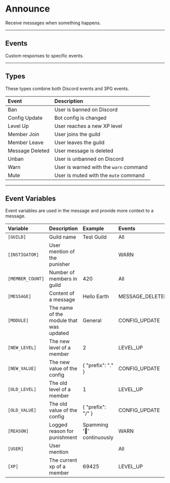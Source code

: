 # Announce
Receive messages when something happens.

---

## Events
Custom responses to specific events.

---

## Types
These types combine both Discord events and 3PG events.

Event               | Description
:-------------------|:----------------------------
Ban                 | User is banned on Discord
Config Update        | Bot config is changed
Level Up             | User reaches a new XP level
Member Join          | User joins the guild
Member Leave         | User leaves the guild
Message Deleted      | User message is deleted
Unban               | User is unbanned on Discord
Warn                | User is warned with the `warn` command
Mute                | User is muted with the `mute` command

---

## Event Variables
Event variables are used in the message and provide more context to a message.

Variable        | Description                           | Example       | Events
:---------------|:--------------------------------------|:--------------|:-----------------------------|
`[GUILD]`         | Guild name                          | Test Guild       | All        
`[INSTIGATOR]`    | User mention of the punisher        | <BotUser>       | WARN        
`[MEMBER_COUNT]`  | Number of members in guild          | 420       | All
`[MESSAGE]`       | Content of a message                | Hello Earth         | MESSAGE_DELETED
`[MODULE]`       | The name of the module that was updated                | General         | CONFIG_UPDATE
`[NEW_LEVEL]`     | The new level of a member           | 2      | LEVEL_UP
`[NEW_VALUE]`     | The new value of the config         | { "prefix": "." }       | CONFIG_UPDATE
`[OLD_LEVEL]`     | The old level of a member           | 1       | LEVEL_UP
`[OLD_VALUE]`     | The old value of the config         | { "prefix": "/" }   | CONFIG_UPDATE
`[REASON]`        | Logged reason for punishment        | Spamming '🤔' continuously       | WARN
`[USER]`          | User mention                        | <User>       | All
`[XP]`            | The current xp of a member          | 69425       | LEVEL_UP
